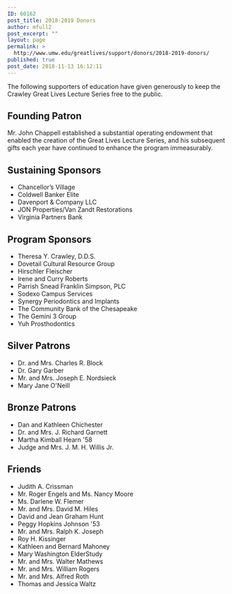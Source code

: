 ```yaml
---
ID: 60162
post_title: 2018-2019 Donors
author: mfull2
post_excerpt: ""
layout: page
permalink: >
  http://www.umw.edu/greatlives/support/donors/2018-2019-donors/
published: true
post_date: 2018-11-13 16:12:11
---
```

The following supporters of education have given generously to keep the Crawley Great Lives Lecture Series free to the public.
<h2>Founding Patron</h2>
Mr. John Chappell established a substantial operating endowment that enabled the creation of the Great Lives Lecture Series, and his subsequent gifts each year have continued to enhance the program immeasurably.
<h2>Sustaining Sponsors</h2>
<ul>
 	<li>Chancellor’s Village</li>
 	<li>Coldwell Banker Elite</li>
 	<li>Davenport &amp; Company LLC</li>
 	<li>JON Properties/Van Zandt Restorations</li>
 	<li>Virginia Partners Bank</li>
</ul>
<h2>Program Sponsors</h2>
<ul>
 	<li>Theresa Y. Crawley, D.D.S.</li>
 	<li>Dovetail Cultural Resource Group</li>
 	<li>Hirschler Fleischer</li>
 	<li>Irene and Curry Roberts</li>
 	<li>Parrish Snead Franklin Simpson, PLC</li>
 	<li>Sodexo Campus Services</li>
 	<li>Synergy Periodontics and Implants</li>
 	<li>The Community Bank of the Chesapeake</li>
 	<li>The Gemini 3 Group</li>
 	<li>Yuh Prosthodontics</li>
</ul>
<h2>Silver Patrons</h2>
<ul>
 	<li>Dr. and Mrs. Charles R. Block</li>
 	<li>Dr. Gary Garber</li>
 	<li>Mr. and Mrs. Joseph E. Nordsieck</li>
 	<li>Mary Jane O'Neill</li>
</ul>
<h2>Bronze Patrons</h2>
<ul>
 	<li>Dan and Kathleen Chichester</li>
 	<li>Dr. and Mrs. J. Richard Garnett</li>
 	<li>Martha Kimball Hearn '58</li>
 	<li>Judge and Mrs. J. M. H. Willis Jr.</li>
</ul>
<h2>Friends</h2>
<ul>
 	<li>Judith A. Crissman</li>
 	<li>Mr. Roger Engels and Ms. Nancy Moore</li>
 	<li>Ms. Darlene W. Flemer</li>
 	<li>Mr. and Mrs. David M. Hiles</li>
 	<li>David and Jean Graham Hunt</li>
 	<li>Peggy Hopkins Johnson '53</li>
 	<li>Mr. and Mrs. Ralph K. Joseph</li>
 	<li>Roy H. Kissinger</li>
 	<li>Kathleen and Bernard Mahoney</li>
 	<li>Mary Washington ElderStudy</li>
 	<li>Mr. and Mrs. Walter Mathews</li>
 	<li>Mr. and Mrs. William Rogers</li>
 	<li>Mr. and Mrs. Alfred Roth</li>
 	<li>Thomas and Jessica Waltz</li>
</ul>